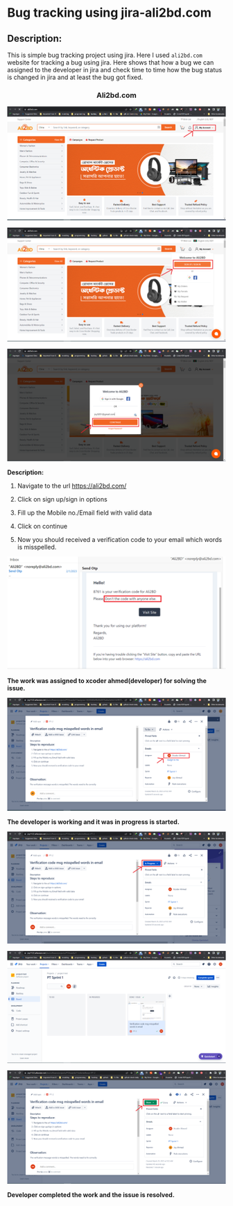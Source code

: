 # Bug tracking using jira-ali2bd.com

## Description:
This is simple bug tracking project using jira. Here I used `ali2bd.com` website for tracking a bug using jira. Here shows that how a bug we can assigned to the developer in jira and check time to time how the bug status is changed in jira and at least the bug got fixed.


<H3 align="center">Ali2bd.com</H3>

![](images/jira1.PNG)

![](images/jira2.PNG)

![](images/jira3.PNG)

**Description:**
1. Navigate to the url https://ali2bd.com/ 

2. Click on sign up/sign in options

3. Fill up the Mobile no./Email field with valid data

4. Click on continue

5. Now you should received a verification code to your email which words is misspelled.

![](images/otp-msg-mispell.PNG)

**The work was assigned to xcoder ahmed(developer) for solving the issue.**

![](images/jira4.PNG)

**The developer is working and it was in progress is started.**

![](images/jira5.PNG)

![](images/jira6.PNG)

![](images/jira7.PNG)

**Developer completed the work and the issue is resolved.**

